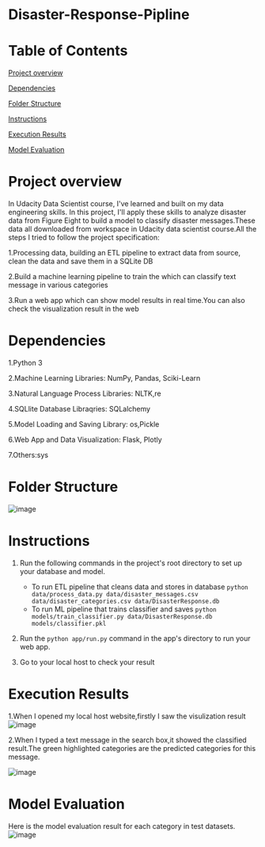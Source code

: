 # Disaster-Response-Pipline
# Table of Contents
[Project overview](#dependencies)

[Dependencies](#dependencies)

[Folder Structure](#folder-structure)

[Instructions](#instructions)

[Execution Results](#execution-results)

[Model Evaluation](#model-evaluation)

# Project overview
In Udacity Data Scientist course, I've learned and built on my data engineering skills. In this project, I'll apply these skills to analyze disaster data from Figure Eight to build a model to classify disaster messages.These data all downloaded from workspace in Udacity data scientist course.All the steps I tried to follow the project specification:

1.Processing data, building an ETL pipeline to extract data from source, clean the data and save them in a SQLite DB

2.Build a machine learning pipeline to train the which can classify text message in various categories

3.Run a web app which can show model results in real time.You can also check the visualization result in the web

# Dependencies
1.Python 3

2.Machine Learning Libraries: NumPy, Pandas, Sciki-Learn

3.Natural Language Process Libraries: NLTK,re

4.SQLlite Database Libraqries: SQLalchemy

5.Model Loading and Saving Library: os,Pickle

6.Web App and Data Visualization: Flask, Plotly

7.Others:sys

# Folder Structure
![image](https://user-images.githubusercontent.com/30916036/137128615-7aba1f2e-e77e-40be-b356-37057870289b.png)

# Instructions
1. Run the following commands in the project's root directory to set up your database and model.
   - To run ETL pipeline that cleans data and stores in database
        `python data/process_data.py data/disaster_messages.csv data/disaster_categories.csv data/DisasterResponse.db`
   - To run ML pipeline that trains classifier and saves
        `python models/train_classifier.py data/DisasterResponse.db models/classifier.pkl`

2. Run the `python app/run.py` command in the app's directory to run your web app.

3. Go to your local host to check your result

# Execution Results
1.When I opened my local host website,firstly I saw the visulization result
![image](https://user-images.githubusercontent.com/30916036/137123772-14d56925-2fea-4674-a5a5-9fb5cfec05f9.png)

2.When I typed a text message in the search box,it showed the classified result.The green highlighted categories are the predicted categories for this message.

![image](https://user-images.githubusercontent.com/30916036/137123945-c685fecd-0da6-4678-a32b-0ebde491cdae.png)

# Model Evaluation
Here is the model evaluation result for each category in test datasets.
![image](https://user-images.githubusercontent.com/30916036/137124192-2a55673f-1f5d-426f-a747-93d7ed8e2af8.png)

